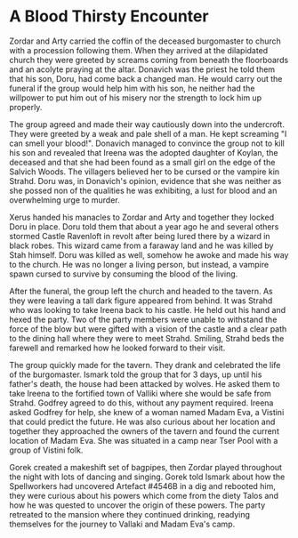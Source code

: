# A Blood Thirsty Encounter

Zordar and Arty carried the coffin of the deceased burgomaster to church with a procession following them. When they arrived at the dilapidated church they were greeted by screams coming from beneath the floorboards and an acolyte praying at the altar. Donavich was the priest he told them that his son, Doru, had come back a changed man. He would carry out the funeral if the group would help him with his son, he neither had the willpower to put him out of his misery nor the strength to lock him up properly.

The group agreed and made their way cautiously down into the undercroft. They were greeted by a weak and pale shell of a man. He kept screaming "I can smell your blood!". Donavich managed to convince the group not to kill his son and revealed that Ireena was the adopted daughter of Koylan, the deceased and that she had been found as a small girl on the edge of the Salvich Woods. The villagers believed her to be cursed or the vampire kin Strahd. Doru was, in Donavich's opinion, evidence that she was neither as she possed non of the qualities he was exhibiting, a lust for blood and an overwhelming urge to murder.

Xerus handed his manacles to Zordar and Arty and together they locked Doru in place. Doru told them that about a year ago he and several others stormed Castle Ravenloft in revolt after being lured there by a wizard in black robes. This wizard came from a faraway land and he was killed by Stah himself. Doru was killed as well, somehow he awoke and made his way to the church. He was no longer a living person, but instead, a vampire spawn cursed to survive by consuming the blood of the living.

After the funeral, the group left the church and headed to the tavern. As they were leaving a tall dark figure appeared from behind. It was Strahd who was looking to take Ireena back to his castle. He held out his hand and hexed the party. Two of the party members were unable to withstand the force of the blow but were gifted with a vision of the castle and a clear path to the dining hall where they were to meet Strahd. Smiling, Strahd beds the farewell and remarked how he looked forward to their visit.

The group quickly made for the tavern. They drank and celebrated the life of the burgomaster. Ismark told the group that for 3 days, up until his father's death, the house had been attacked by wolves. He asked them to take Ireena to the fortified town of Valliki where she would be safe from Strahd. Godfrey agreed to do this, without any payment required.
Ireena asked Godfrey for help, she knew of a woman named Madam Eva, a Vistini that could predict the future. He was also curious about her location and together they approached the owners of the tavern and found the current location of Madam Eva. She was situated in a camp near Tser Pool with a group of Vistini folk.

Gorek created a makeshift set of bagpipes, then Zordar played throughout the night with lots of dancing and singing. Gorek told Ismark about how the Spellworkers had uncovered Artefact #4546B in a dig and rebooted him, they were curious about his powers which come from the diety Talos and how he was quested to uncover the origin of these powers.
The party retreated to the mansion where they continued drinking, readying themselves for the journey to Vallaki and Madam Eva's camp.